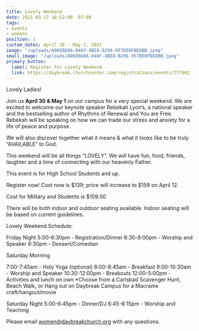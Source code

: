 ```yaml
---
title: Lovely Weekend
date: 2021-03-17 16:52:00 -07:00
tags:
- events
- womens
position: 1
custom_dates: April 30 - May 1, 2021
image: "/uploads/A06EBD8A-046F-4BE8-B296-957DE0FBEDBB.jpeg"
small_image: "/uploads/A06EBD8A-046F-4BE8-B296-957DE0FBEDBB.jpeg"
primary_button:
  label: Register for Lovely Weekend
  link: https://daybreak.churchcenter.com/registrations/events/777962
---
```


Lovely Ladies!

Join us **April 30 & May 1** on our campus for a very special weekend. We are excited to welcome our keynote speaker Rebekah Lyon’s, a national speaker and the bestselling author of Rhythms of Renewal and You are Free. Rebekah will be speaking on how we can trade our stress and anxiety for a life of peace and purpose. 

We will also discover together what it means & what it looks like to be truly “AVAILABLE” to God.

This weekend will be all things “LOVELY”. We will have fun, food, friends, laughter and a time of connecting with our heavenly Father.

This event is for High School Students and up.

Register now! Cost now is $139; price will increase to $159 on April 12.

Cost for Military and Students is $109.00

There will be both indoor and outdoor seating available. Indoor seating will be based on current guidelines.

Lovely Weekend Schedule:

Friday Night
5:00-6:30pm - Registration/Dinner
6:30-8:00pm - Worship and Speaker
8:30pm - Dessert/Comedian

Saturday Morning

7:00-7:45am - Holy Yoga (optional)
8:00-8:45am - Breakfast
9:00-10:30am - Worship and Speaker
10:30-12:00pm - Breakouts
12:00-5:00pm - Activities and lunch on own                            *Choose from a Carlsbad Scavenger Hunt, Beach Walk, or Hang out on Daybreak Campus for a Macrame craft/hangout/movie

Saturday Night
5:00-6:45pm - Dinner/DJ
6:45-8:15pm - Worship and Teaching

Please email women@daybreakchurch.org with any questions.
